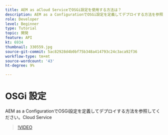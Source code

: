 ```yaml
---
title: AEM as aCloud ServiceでOSGi設定を使用する方法は？
description: AEM as a ConfigurationでOSGi設定を定義してデプロイする方法を参照してください。Cloud Service
role: Developer
level: Beginner
type: Tutorial
topic: 開発
feature: API
kt: 6934
thumbnail: 330559.jpg
source-git-commit: 5ac82928d4b0bf75b348a414793c24c3aca92f36
workflow-type: tm+mt
source-wordcount: '43'
ht-degree: 9%

---
```



# OSGi 設定

AEM as a ConfigurationでOSGi設定を定義してデプロイする方法を参照してください。Cloud Service

>[!VIDEO](https://video.tv.adobe.com/v/330559/?quality=12&learn=on)